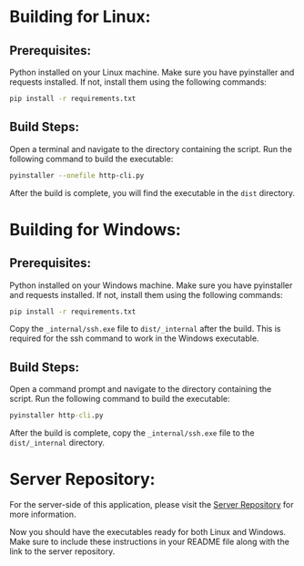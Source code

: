 # Building for Linux:
## Prerequisites:
Python installed on your Linux machine.
Make sure you have pyinstaller and requests installed. If not, install them using the following commands:
```bash
pip install -r requirements.txt
```
## Build Steps:
Open a terminal and navigate to the directory containing the script.
Run the following command to build the executable:
```bash
pyinstaller --onefile http-cli.py
```
After the build is complete, you will find the executable in the `dist` directory.

# Building for Windows:
## Prerequisites:
Python installed on your Windows machine.
Make sure you have pyinstaller and requests installed. If not, install them using the following commands:
```cmd
pip install -r requirements.txt
```
Copy the `_internal/ssh.exe` file to `dist/_internal` after the build. This is required for the ssh command to work in the Windows executable.
## Build Steps:
Open a command prompt and navigate to the directory containing the script.
Run the following command to build the executable:
```cmd
pyinstaller http-cli.py
```
After the build is complete, copy the `_internal/ssh.exe` file to the `dist/_internal` directory.

# Server Repository:
For the server-side of this application, please visit the [Server Repository](https://github.com/q2kit/http-server) for more information.

Now you should have the executables ready for both Linux and Windows. Make sure to include these instructions in your README file along with the link to the server repository.